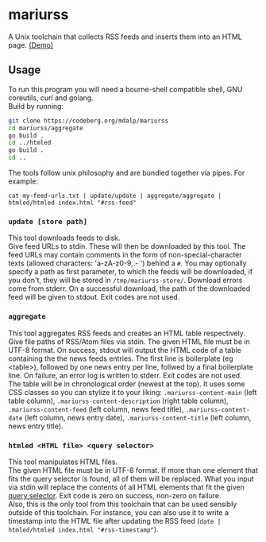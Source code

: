 # mariurss

A Unix toolchain that collects RSS feeds and inserts them into an HTML page.
[(Demo)](https://gecero.de/r/)

## Usage
To run this program you will need a bourne-shell compatible shell, GNU coreutils, curl and golang.   
Build by running:
```sh
git clone https://codeberg.org/mdalp/mariurss
cd mariurss/aggregate
go build .
cd ../htmled
go build .
cd ..
```

The tools follow unix philosophy and are bundled together via pipes. For example:   
```
cat my-feed-urls.txt | update/update | aggregate/aggregate | htmled/htmled index.html "#rss-feed"
```

### ``update [store path]``
This tool downloads feeds to disk.   
Give feed URLs to stdin. These will then be downloaded by this tool. The feed URLs may contain comments in the form of non-special-character texts (allowed characters: 'a-zA-z0-9,.- ') behind a ``#``. You may optionally specify a path as first parameter, to which the feeds will be downloaded, if you don't, they will be stored in ``/tmp/mariurss-store/``. Download errors come from stderr. On a successful download, the path of the downloaded feed will be given to stdout. Exit codes are not used.   

### ``aggregate``
This tool aggregates RSS feeds and creates an HTML table respectively.   
Give file paths of RSS/Atom files via stdin. The given HTML file must be in UTF-8 format. On success, stdout will output the HTML code of a table containing the the news feeds entries. The first line is boilerplate (eg &lt;table&gt;), followed by one news entry per line, follwed by a final boilerplate line. On failure, an error log is written to stderr. Exit codes are not used.   
The table will be in chronological order (newest at the top). It uses some CSS classes so you can stylize it to your liking: ``.mariurss-content-main`` (left table column), ``.mariurss-content-description`` (right table column), ``.mariurss-content-feed`` (left column, news feed title), ``.mariurss-content-date`` (left column, news entry date), ``.mariurss-content-title`` (left column, news entry title).

### ``htmled <HTML file> <query selector>``
This tool manipulates HTML files.   
The given HTML file must be in UTF-8 format. If more than one element that fits the query selector is found, all of them will be replaced. What you input via stdin will replace the contents of all HTML elements that fit the given [query selector](https://developer.mozilla.org/en-US/docs/Web/API/Document_object_model/Locating_DOM_elements_using_selectors). Exit code is zero on success, non-zero on failure.   
Also, this is the only tool from this toolchain that can be used sensibly outside of this toolchain. For instance, you can also use it to write a timestamp into the HTML file after updating the RSS feed (``date | htmled/htmled index.html "#rss-timestamp"``).

